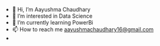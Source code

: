 - 👋 Hi, I’m Aayushma Chaudhary 
- 👀 I’m interested in Data Science
- 🌱 I’m currently learning PowerBi
- 📫 How to reach me aayushmachaudhary16@gmail.com
- 

<!---
jaanushma/jaanushma is a ✨ special ✨ repository because its `README.md` (this file) appears on your GitHub profile.
You can click the Preview link to take a look at your changes.
--->
